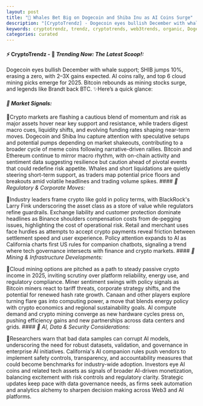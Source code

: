 ```yaml
---
layout: post
title: "🌌 Whales Bet Big on Dogecoin and Shiba Inu as AI Coins Surge"
description: "[CryptoTrendz] - Dogecoin eyes bullish December with whale support; SHIB jumps 10%, erasing a zero, with 2–3X gains expected. AI coins rally, and top 6 cloud mining picks emerge for 2025. Bitcoin rebounds as mining stocks surge, and legends like Brandt back BTC."
keywords: cryptotrendz, trendz, cryptotrends, web3trends, organic, Dogecoin, BTC, Mining, Token, Crypto, Analysis, CEO, Market, Bitcoin, AI, Ethereum, Analyst
categories: curated
---
```


#### ⚡ CryptoTrendz - 📌 *Trending Now: The Latest Scoop!:*

Dogecoin eyes bullish December with whale support; SHIB jumps 10%, erasing a zero, with 2–3X gains expected. AI coins rally, and top 6 cloud mining picks emerge for 2025. Bitcoin rebounds as mining stocks surge, and legends like Brandt back BTC. ✨Here’s a quick glance:


#### *🔖  Market Signals:*  

🔹Crypto markets are flashing a cautious blend of momentum and risk as major assets hover near key support and resistance, while traders digest macro cues, liquidity shifts, and evolving funding rates shaping near-term moves. Dogecoin and Shiba Inu capture attention with speculative setups and potential pumps depending on market shakeouts, contributing to a broader cycle of meme coins following narrative-driven rallies. Bitcoin and Ethereum continue to mirror macro rhythm, with on-chain activity and sentiment data suggesting resilience but caution ahead of pivotal events that could redefine risk appetite. Whales and short liquidations are quietly steering short-term support, as traders map potential price floors and breakouts amid volatile headlines and trading volume spikes. #### *🔖  Regulatory & Corporate Moves:*  

🔹Industry leaders frame crypto like gold in policy terms, with BlackRock's Larry Fink underscoring the asset class as a store of value while regulators refine guardrails. Exchange liability and customer protection dominate headlines as Binance shoulders compensation costs from de-pegging issues, highlighting the cost of operational risk. Retail and merchant uses face hurdles as attempts to accept crypto payments reveal friction between settlement speed and user experience. Policy attention expands to AI as California charts first US rules for companion chatbots, signaling a trend where tech governance intersects with finance and crypto markets. #### *🔖  Mining & Infrastructure Developments:*  

🔹Cloud mining options are pitched as a path to steady passive crypto income in 2025, inviting scrutiny over platform reliability, energy use, and regulatory compliance. Miner sentiment swings with policy signals as Bitcoin miners react to tariff threats, corporate strategy shifts, and the potential for renewed hash rate growth. Canaan and other players explore turning flare gas into computing power, a move that blends energy policy with crypto economics and regional sustainability goals. AI compute demand and crypto mining converge as new hardware cycles press on, pushing efficiency gains and new partnerships across data centers and grids. #### *🔖  AI, Data & Security Considerations:*  

🔹Researchers warn that bad data samples can corrupt AI models, underscoring the need for robust datasets, validation, and governance in enterprise AI initiatives. California's AI companion rules push vendors to implement safety controls, transparency, and accountability measures that could become benchmarks for industry-wide adoption. Investors eye AI coins and related tech assets as signals of broader AI-driven monetization, balancing excitement with risk controls and regulatory clarity. Strategic updates keep pace with data governance needs, as firms seek automation and analytics alchemy to sharpen decision making across Web3 and AI platforms.